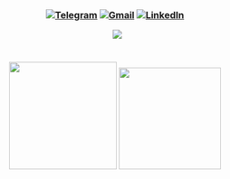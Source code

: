 <h1 style = "position:relative; left:1180px;"align="center">Hi <img src="https://media.giphy.com/media/hvRJCLFzcasrR4ia7z/giphy.gif" width="35px">, I'm Yasin Rezvani <img class="emoji" alt="standing_person" height="40" width="40" src="https://github.githubassets.com/images/icons/emoji/unicode/1f9cd.png"></h1>

<h3 align="center">
<a href="https://t.me/ctwyasin" target="_blank"><img alt="Telegram" src="https://img.shields.io/badge/-Telegram-0088cc?style=flat-square&logo=Telegram&logoColor=white"></a>
<a href="mailto:yasinrezvani2025@gmail.com" target="_blank"><img alt="Gmail" src="https://img.shields.io/badge/Gmail-D14836?logo=gmail&logoColor=white"></a>
<a href="https://www.linkedin.com/in/yasin-rezvani-43338b190/" target="_blank"><img alt="LinkedIn" src="https://img.shields.io/badge/Linkedin-blue?logo=linkedin&logoColor=white"></a>

&nbsp; ![](https://visitor-badge.glitch.me/badge?page_id=YasinRezvani.YasinRezvani)
<br><br>

<p style="left:100px">
  <img height="190em" src="https://github-readme-stats.vercel.app/api?username=YasinRezvani&theme=algolia&show_icons=true&hide_border=true&&count_private=true&include_all_commits=true" />
  <img height="180em" src="https://github-readme-stats.vercel.app/api/top-langs/?username=YasinRezvani&exclude_repo=KNN-Image-Classification&show_icons=true&hide_border=true&layout=compact&langs_count=8"/>
</p>

